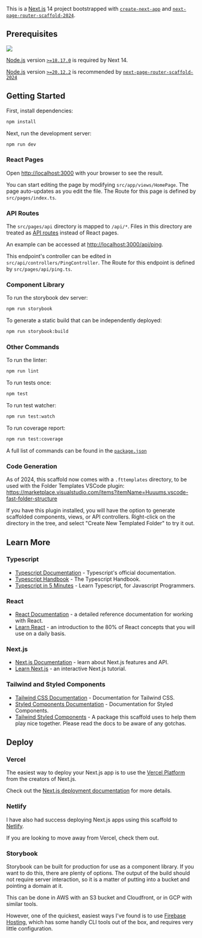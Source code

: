 This is a [Next.js](https://nextjs.org/) 14 project bootstrapped with [`create-next-app`](https://github.com/vercel/next.js/tree/canary/packages/create-next-app) and [`next-page-router-scaffold-2024`](https://github.com/jblossomweb/next-page-router-scaffold-2024).

## Prerequisites

![](https://nodejs.org/static/images/logo.svg)

[Node.js](https://nodejs.org/) version [`>=18.17.0`](https://nodejs.org/dist/v18.15.0/node-v18.17.0.pkg) is required by Next 14.

[Node.js](https://nodejs.org/) version [`>=20.12.2`](https://nodejs.org/dist/v18.15.0/node-v20.12.2.pkg) is recommended by [`next-page-router-scaffold-2024`](https://github.com/jblossomweb/next-page-router-scaffold-2024)

## Getting Started

First, install dependencies:

```bash
npm install
```

Next, run the development server:

```bash
npm run dev
```

### React Pages

Open [http://localhost:3000](http://localhost:3000) with your browser to see the result.

You can start editing the page by modifying `src/app/views/HomePage`. The page auto-updates as you edit the file.
The Route for this page is defined by `src/pages/index.ts`.

### API Routes

The `src/pages/api` directory is mapped to `/api/*`. Files in this directory are treated as [API routes](https://nextjs.org/docs/api-routes/introduction) instead of React pages.

An example can be accessed at [http://localhost:3000/api/ping](http://localhost:3000/api/ping).

This endpoint's controller can be edited in `src/api/controllers/PingController`.
The Route for this endpoint is defined by `src/pages/api/ping.ts`.

### Component Library

To run the storybook dev server:

```bash
npm run storybook
```

To generate a static build that can be independently deployed:

```bash
npm run storybook:build
```

### Other Commands

To run the linter:

```bash
npm run lint
```

To run tests once:

```bash
npm test
```

To run test watcher:

```bash
npm run test:watch
```

To run coverage report:

```bash
npm run test:coverage
```

A full list of commands can be found in the [`package.json`](https://github.com/jblossomweb/next-page-router-scaffold-2024/blob/main/package.json)

### Code Generation

As of 2024, this scaffold now comes with a `.fttemplates` directory, to be used with the Folder Templates VSCode plugin:
https://marketplace.visualstudio.com/items?itemName=Huuums.vscode-fast-folder-structure

If you have this plugin installed, you will have the option to generate scaffolded components, views, or API controllers. Right-click on the directory in the tree, and select "Create New Templated Folder" to try it out.

## Learn More

### Typescript

- [Typescript Documentation](https://www.typescriptlang.org/docs/) - Typescript's official documentation.
- [Typescript Handbook](https://www.typescriptlang.org/docs/handbook/intro.html) - The Typescript Handbook.
- [Typescript in 5 Minutes](https://www.typescriptlang.org/docs/handbook/typescript-in-5-minutes.html) - Learn Typescript, for Javascript Programmers.

### React

- [React Documentation](https://react.dev/reference/react) - a detailed reference documentation for working with React.
- [Learn React](https://react.dev/learn) - an introduction to the 80% of React concepts that you will use on a daily basis.

### Next.js

- [Next.js Documentation](https://nextjs.org/docs) - learn about Next.js features and API.
- [Learn Next.js](https://nextjs.org/learn) - an interactive Next.js tutorial.

### Tailwind and Styled Components

- [Tailwind CSS Documentation](https://tailwindcss.com/docs) - Documentation for Tailwind CSS.
- [Styled Components Documentation](https://styled-components.com/docs) - Documentation for Styled Components.
- [Tailwind Styled Components](https://www.npmjs.com/package/tailwind-styled-components) - A package this scaffold uses to help them play nice together. Please read the docs to be aware of any gotchas.

## Deploy

### Vercel

The easiest way to deploy your Next.js app is to use the [Vercel Platform](https://vercel.com/new?utm_medium=default-template&filter=next.js&utm_source=create-next-app&utm_campaign=create-next-app-readme) from the creators of Next.js.

Check out the [Next.js deployment documentation](https://nextjs.org/docs/deployment) for more details.

### Netlify

I have also had success deploying Next.js apps using this scaffold to [Netlify](https://www.netlify.com/p/next-on-netlify).

If you are looking to move away from Vercel, check them out.

### Storybook

Storybook can be built for production for use as a component library. If you want to do this, there are plenty of options. The output of the build should not require server interaction, so it is a matter of putting into a bucket and pointing a domain at it.

This can be done in AWS with an S3 bucket and Cloudfront, or in GCP with similar tools.

However, one of the quickest, easiest ways I've found is to use [Firebase Hosting](https://firebase.google.com/docs/hosting), which has some handly CLI tools out of the box, and requires very little configuration.

